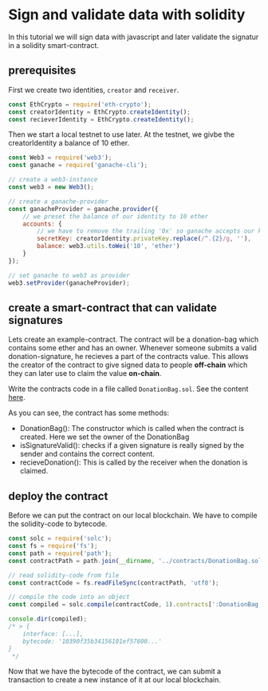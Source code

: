 # Sign and validate data with solidity

In this tutorial we will sign data with javascript and later validate the signatur in a solidity smart-contract.


## prerequisites

First we create two identities, `creator` and `receiver`.

```javascript
const EthCrypto = require('eth-crypto');
const creatorIdentity = EthCrypto.createIdentity();
const recieverIdentity = EthCrypto.createIdentity();
```

Then we start a local testnet to use later. At the testnet, we givbe the creatorIdentity a balance of 10 ether.

```javascript
const Web3 = require('web3');
const ganache = require('ganache-cli');

// create a web3-instance
const web3 = new Web3();

// create a ganache-provider
const ganacheProvider = ganache.provider({
    // we preset the balance of our identity to 10 ether
    accounts: {
        // we have to remove the trailing '0x' so ganache accepts our key
        secretKey: creatorIdentity.privateKey.replace(/^.{2}/g, ''),
        balance: web3.utils.toWei('10', 'ether')
    }
});

// set ganache to web3 as provider
web3.setProvider(ganacheProvider);
```


## create a smart-contract that can validate signatures
Lets create an example-contract. The contract will be a donation-bag which contains some ether and has an owner.
Whenever someone submits a valid donation-signature, he recieves a part of the contracts value. This allows the creator of the contract to give signed data to people **off-chain** which they can later use to claim the value **on-chain**.

Write the contracts code in a file called `DonationBag.sol`. See the content [here](../contracts/DonationBag.sol).

As you can see, the contract has some methods:

- DonationBag(): The constructor which is called when the contract is created. Here we set the owner of the DonationBag
- isSignatureValid(): checks if a given signature is really signed by the sender and contains the correct content.
- recieveDonation(): This is called by the receiver when the donation is claimed.

## deploy the contract

Before we can put the contract on our local blockchain. We have to compile the solidity-code to bytecode.

```javascript
const solc = require('solc');
const fs = require('fs');
const path = require('path');
const contractPath = path.join(__dirname, '../contracts/DonationBag.sol');

// read solidity-code from file
const contractCode = fs.readFileSync(contractPath, 'utf8');

// compile the code into an object
const compiled = solc.compile(contractCode, 1).contracts[':DonationBag'];

console.dir(compiled);
/* > {
    interface: [...],
    bytecode: '10390f35b34156101ef57600...'
}
 */
```

Now that we have the bytecode of the contract, we can submit a transaction to create a new instance of it at our local blockchain.

```javascript

```
